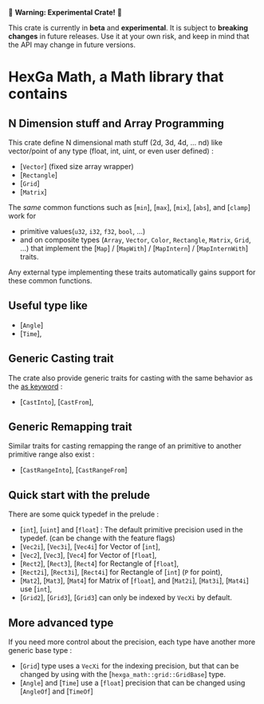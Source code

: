 🚧 **Warning: Experimental Crate!** 🚧

This crate is currently in **beta** and **experimental**.
It is subject to **breaking changes** in future releases.
Use it at your own risk, and keep in mind that the API may change in future versions.

# HexGa Math, a Math library that contains

## N Dimension stuff and Array Programming

This crate define N dimensional math stuff (2d, 3d, 4d, ... nd) like vector/point of any type (float, int, uint, or even user defined) :

- [`Vector`] (fixed size array wrapper)
- [`Rectangle`]
- [`Grid`]
- [`Matrix`]

The *same* common functions such as [`min`], [`max`], [`mix`],
[`abs`], and [`clamp`] work for
- primitive values(`u32`, `i32`, `f32`, `bool`, ...)
- and on composite types (`Array`, `Vector`, `Color`, `Rectangle`, `Matrix`, `Grid`, ...) that implement the [`Map`] / [`MapWith`] / [`MapIntern`] / [`MapInternWith`] traits.

Any external type implementing these traits automatically gains support for these common functions.

## Useful type like

- [`Angle`]
- [`Time`],

## Generic Casting trait
The crate also provide generic traits for casting with the same behavior as the [as keyword](https://practice.course.rs/type-conversions/as.html) :
- [`CastInto`], [`CastFrom`],

## Generic Remapping trait

Similar traits for casting remapping the range of an primitive to another primitive range also exist :
- [`CastRangeInto`], [`CastRangeFrom`]

## Quick start with the prelude

There are some quick typedef in the prelude :

- [`int`], [`uint`] and [`float`]  : The default primitive precision used in the typedef. (can be change with the feature flags)
- [`Vec2i`], [`Vec3i`], [`Vec4i`] for Vector of [`int`],
- [`Vec2`], [`Vec3`], [`Vec4`] for Vector of [`float`],
- [`Rect2`], [`Rect3`], [`Rect4`] for Rectangle of [`float`],
- [`Rect2i`], [`Rect3i`], [`Rect4i`] for Rectangle of [`int`] (`P` for point),
- [`Mat2`], [`Mat3`], [`Mat4`] for Matrix of [`float`], and [`Mat2i`], [`Mat3i`], [`Mat4i`] use [`int`],
- [`Grid2`], [`Grid3`], [`Grid3`]  can only be indexed by `VecXi` by default.

## More advanced type

If you need more control about the precision, each type have another more generic base type :

- [`Grid`] type uses a `VecXi` for the indexing precision, but that can be changed by using with the [`hexga_math::grid::GridBase`] type.
- [`Angle`] and [`Time`] use a [`float`] precision that can be changed using [`AngleOf`] and [`TimeOf`]